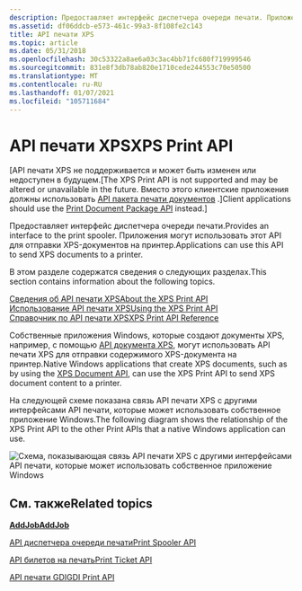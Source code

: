 ```yaml
---
description: Предоставляет интерфейс диспетчера очереди печати. Приложения могут использовать этот API для отправки XPS-документов на принтер.
ms.assetid: df06ddcb-e573-461c-99a3-8f108fe2c143
title: API печати XPS
ms.topic: article
ms.date: 05/31/2018
ms.openlocfilehash: 30c53322a8ae6a03c3ac4bb71fc680f719999546
ms.sourcegitcommit: 831e8f3db78ab820e1710cede244553c70e50500
ms.translationtype: MT
ms.contentlocale: ru-RU
ms.lasthandoff: 01/07/2021
ms.locfileid: "105711684"
---
```

# <a name="xps-print-api"></a><span data-ttu-id="d0066-104">API печати XPS</span><span class="sxs-lookup"><span data-stu-id="d0066-104">XPS Print API</span></span>

<span data-ttu-id="d0066-105">\[API печати XPS не поддерживается и может быть изменен или недоступен в будущем.</span><span class="sxs-lookup"><span data-stu-id="d0066-105">\[The XPS Print API is not supported and may be altered or unavailable in the future.</span></span> <span data-ttu-id="d0066-106">Вместо этого клиентские приложения должны использовать [API пакета печати документов](./tailored-app-printing-api.md) .\]</span><span class="sxs-lookup"><span data-stu-id="d0066-106">Client applications should use the [Print Document Package API](./tailored-app-printing-api.md) instead.\]</span></span>

<span data-ttu-id="d0066-107">Предоставляет интерфейс диспетчера очереди печати.</span><span class="sxs-lookup"><span data-stu-id="d0066-107">Provides an interface to the print spooler.</span></span> <span data-ttu-id="d0066-108">Приложения могут использовать этот API для отправки XPS-документов на принтер.</span><span class="sxs-lookup"><span data-stu-id="d0066-108">Applications can use this API to send XPS documents to a printer.</span></span>

<span data-ttu-id="d0066-109">В этом разделе содержатся сведения о следующих разделах.</span><span class="sxs-lookup"><span data-stu-id="d0066-109">This section contains information about the following topics.</span></span>

<dl>

[<span data-ttu-id="d0066-110">Сведения об API печати XPS</span><span class="sxs-lookup"><span data-stu-id="d0066-110">About the XPS Print API</span></span>](about-xps-print-api.md)  
[<span data-ttu-id="d0066-111">Использование API печати XPS</span><span class="sxs-lookup"><span data-stu-id="d0066-111">Using the XPS Print API</span></span>](using-the-xps-print-api.md)  
[<span data-ttu-id="d0066-112">Справочник по API печати XPS</span><span class="sxs-lookup"><span data-stu-id="d0066-112">XPS Print API Reference</span></span>](xpsprint-interfaces.md)  
</dl>

<span data-ttu-id="d0066-113">Собственные приложения Windows, которые создают документы XPS, например, с помощью [API документа XPS](/previous-versions/windows/desktop/dd316976(v=vs.85)), могут использовать API печати XPS для отправки содержимого XPS-документа на принтер.</span><span class="sxs-lookup"><span data-stu-id="d0066-113">Native Windows applications that create XPS documents, such as by using the [XPS Document API](/previous-versions/windows/desktop/dd316976(v=vs.85)), can use the XPS Print API to send XPS document content to a printer.</span></span>

<span data-ttu-id="d0066-114">На следующей схеме показана связь API печати XPS с другими интерфейсами API печати, которые может использовать собственное приложение Windows.</span><span class="sxs-lookup"><span data-stu-id="d0066-114">The following diagram shows the relationship of the XPS Print API to the other Print APIs that a native Windows application can use.</span></span>

![Схема, показывающая связь API печати XPS с другими интерфейсами API печати, которые может использовать собственное приложение Windows](images/print-apis-xps.png)

## <a name="related-topics"></a><span data-ttu-id="d0066-116">См. также</span><span class="sxs-lookup"><span data-stu-id="d0066-116">Related topics</span></span>

<dl> <dt>

[<span data-ttu-id="d0066-117">**AddJob**</span><span class="sxs-lookup"><span data-stu-id="d0066-117">**AddJob**</span></span>](addjob.md)
</dt> <dt>

[<span data-ttu-id="d0066-118">API диспетчера очереди печати</span><span class="sxs-lookup"><span data-stu-id="d0066-118">Print Spooler API</span></span>](print-spooler-api.md)
</dt> <dt>

[<span data-ttu-id="d0066-119">API билетов на печать</span><span class="sxs-lookup"><span data-stu-id="d0066-119">Print Ticket API</span></span>](print-ticket-api.md)
</dt> <dt>

[<span data-ttu-id="d0066-120">API печати GDI</span><span class="sxs-lookup"><span data-stu-id="d0066-120">GDI Print API</span></span>](gdi-printing.md)
</dt> </dl>

 

 
